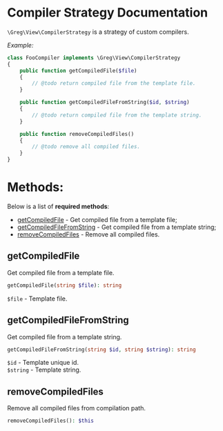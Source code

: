 # Compiler Strategy Documentation

`\Greg\View\CompilerStrategy` is a strategy of custom compilers.

_Example:_

```php
class FooCompiler implements \Greg\View\CompilerStrategy
{
    public function getCompiledFile($file)
    {
        // @todo return compiled file from the template file.
    }

    public function getCompiledFileFromString($id, $string)
    {
        // @todo return compiled file from the template string.
    }

    public function removeCompiledFiles()
    {
        // @todo remove all compiled files.
    }
}
```

# Methods:

Below is a list of **required methods**:

* [getCompiledFile](#getcompiledfile) - Get compiled file from a template file;
* [getCompiledFileFromString](#getcompiledfilefromstring) - Get compiled file from a template string;
* [removeCompiledFiles](#removecompiledfiles) - Remove all compiled files.

## getCompiledFile

Get compiled file from a template file.

```php
getCompiledFile(string $file): string
```

`$file` - Template file.

## getCompiledFileFromString

Get compiled file from a template string.

```php
getCompiledFileFromString(string $id, string $string): string
```

`$id` - Template unique id.  
`$string` - Template string.

## removeCompiledFiles

Remove all compiled files from compilation path.

```php
removeCompiledFiles(): $this
```
